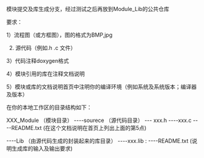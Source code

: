 模块提交及库生成分支，经过测试之后再放到Module_Lib的公共仓库

要求：
 
  1）流程图（或方框图），图的格式为BMP,jpg
  
  2) 源代码（例如.h .c 文件）
  
  3）代码注释doxygen格式
  
  4）模块引用的库在注释文档说明
  
  5）模块或库的文档说明首页中注明你的编译环境（例如系统及系统版本；编译器及版本）

在你的本地工作区的目录结构如下：

XXX_Module （模块目录）
   ----sourece （源代码目录）
       --- xxx.h
       ----xxx.c
       ----README.txt  (在这个文档说明在首页上列出上面的第5点)
    
   ----Lib （由源代码生成的封装起来的库目录）
       ----xxx.lib 
            :
       ----README.txt (说明生成库的输入及输出要求)
       
